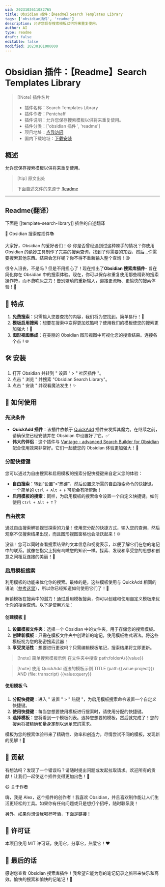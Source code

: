 ```yaml
---
uid: 2023102611082765
title: Obsidian 插件：【Readme】Search Templates Library
tags: ['obsidian插件', 'readme']
description: 允许您保存搜索模板以供将来重复使用。
author: AI
type: readme
draft: false
editable: false
modified: 20230101000000
---
```


# Obsidian 插件：【Readme】Search Templates Library

> [!Note] 插件名片
> - 插件名称：Search Templates Library
> - 插件作者：Pentchaff
> - 插件说明：允许您保存搜索模板以供将来重复使用。
> - 插件分类：['obsidian 插件 ', 'readme']
> - 项目地址：[点我访问](https://github.com/Pentchaff/obsidian-search-library)
> - 国内下载地址：[下载安装](https://pkmer.cn/products/plugin/pluginMarket/?template-search-library)

## 概述

允许您保存搜索模板以供将来重复使用。

> [!tip] 原文出处
>
>下面自述文件的来源于 [Readme](https://ghproxy.net/https://raw.githubusercontent.com/Pentchaff/obsidian-search-library/main/README.md)
>

---

## Readme(翻译）

下面是 [[template-search-library]] 插件的自述翻译

🚀 Obsidian 搜索库插件📚

大家好，Obsidian 的爱好者们！😄 你是否曾经遇到过这种棘手的情况？你使用 Obsidian 的绝妙工具制作了完美的搜索查询，找到了你需要的东西，然后...你需要搜索其他东西。结果会怎样呢？你不得不重新输入整个查询！😫

很令人沮丧，不是吗？但是不用担心了！现在推出了**Obsidian 搜索库插件**- 旨在简化你在 Obsidian 中的搜索体验。现在，你可以保存和重复使用那些精彩的搜索操作符，而不费吹灰之力！告别繁琐的重新输入，迎接更流畅、更愉快的搜索体验！🎉

## 🌟 特点

1. **免费搜索**：只需输入您要查找的内容，我们将为您找到。简单易行！🥧
2. **模板启用搜索**：想要在搜索中变得更加炫酷吗？使用我们的模板使您的搜索更加强大！🎩
3. **图形视图集成**：在美丽的 Obsidian 图形视图中可视化您的搜索结果。连接各个点！🌐

## 🛠️ 安装

1. 打开 Obsidian 并转到 " 设置 " > " 社区插件 "。
2. 点击 " 浏览 " 并搜索 "Obsidian Search Library"。
3. 点击 " 安装 " 并观看魔法发生！✨

## 📝 如何使用

### 先决条件

- **QuickAdd 插件**：该插件依赖于 [QuickAdd](https://github.com/chhoumann/quickadd) 插件来发挥其魔力。在继续之前，请确保您已经安装并在 Obsidian 中设置好了它。✅
- **伟大的伴侣**：这个插件与 [Vantage - advanced Search Builder for Obsidian](https://github.com/ryanjamurphy/vantage-obsidian) 配合使用效果非常好。它们一起使您的 Obsidian 体验更加强大！🚀

### 分配快捷键

您可以通过为自由搜索和启用模板的搜索分配快捷键来自定义您的体验：

- **自由搜索**：转到“设置”>“热键”，然后设置您所需的自由搜索命令的快捷键。一个简单的 `Ctrl + Alt + F` 可能会有所帮助！
- **启用模板的搜索**：同样，为启用模板的搜索命令设置一个自定义快捷键。如何使用 `Ctrl + Alt + T`？

### 自由搜索

通过自由搜索解锁视觉探索的力量！使用您分配的快捷方式，输入您的查询，然后观察不仅搜索结果出现，而且图形视图窗格也会活跃起来！🌐

没错！您可以同时查看搜索结果的文本信息和视觉表示，以便了解它们在您的笔记中的联系。就像在指尖上拥有鸟瞰您的知识一样。探索、发现和享受您的思想和创意之间相互连接的美丽！🎨

### 启用模板搜索

利用模板的功能来优化你的搜索。最棒的是，这些模板使用与 QuickAdd 相同的语法（[参考这里](https://quickadd.obsidian.guide/docs/FormatSyntax)），所以你已经知道如何使用它们了！🎩

解锁模板在搜索中的潜力！通过启用模板搜索，你可以创建和使用自定义模板来优化你的搜索查询。以下是使用方法：

#### 创建模板 📝

1. **设置模板文件夹**：选择一个 Obsidian 中的文件夹，用于存储您的搜索模板。
2. **创建新模板**：只需在模板文件夹中创建新的笔记，使用模板格式语法。将这些模板视为您的秘密搜索武器！
3. **享受灵活性**：想要进行更改吗？只需编辑模板笔记，搜索结果将立即更新。

>[!note] 简单搜索模板示例
>在文件夹中搜索
>path:folderA/{{value}}

>[!note] 使用 QuickAdd 语法的模板示例
>TITLE
> (path:{{value:project}}) AND (file: transcript) {{value:query}}

#### 使用模板 🔍

1. **分配快捷键**：进入 " 设置 " > " 热键 "，为启用模板搜索命令设置一个自定义快捷键。
2. **使用快捷键**：每当您想要使用模板进行搜索时，请使用分配的快捷键。
3. **选择模板**：您将看到一个模板列表。选择您想要的模板，然后就完成了！您的搜索将被精确和量身定制以满足您的需求。

模板为您的搜索体验带来了精确性、效率和创造力。尽情尝试不同的模板，发现新的见解！🧩

## 🙏 贡献

有想法吗？发现了一个错误吗？请随时提出问题或发起拉取请求。欢迎所有的贡献！让我们一起使这个插件变得更加出色！🤝

😃 关于作者

嗨，我是 Alex，这个插件的创作者！我喜欢 Obsidian，并且喜欢制作能让人们生活更轻松的工具。如果你有任何问题或只是想打个招呼，随时联系我！

另外，如果你想请我喝杯啤酒，下面是链接！

## 📜 许可证

本项目使用 MIT 许可证。使用它，分享它，热爱它！❤️

## 🎉 最后的话

感谢您查看 Obsidian 搜索库插件！我希望它能为您的笔记记录之旅带来快乐和高效。愉快的搜索和愉快的记笔记！🎈
